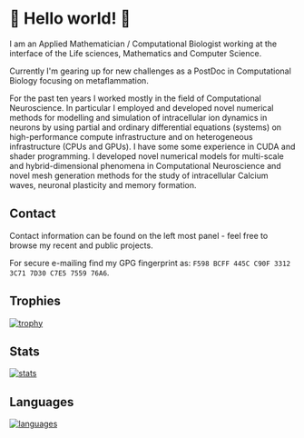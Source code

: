 # 👋 Hello world! 👋 

I am an Applied Mathematician / Computational Biologist working at the interface of the Life sciences, Mathematics and Computer Science.

Currently I'm gearing up for new challenges as a PostDoc in Computational Biology focusing on metaflammation. 

For the past ten years I worked mostly in the field of Computational Neuroscience. In particular I employed and developed novel numerical methods for modelling and simulation of intracellular ion dynamics in neurons by using partial and ordinary differential equations (systems) on high-performance compute infrastructure and on heterogeneous infrastructure (CPUs and GPUs). I have some some experience in CUDA and shader programming. I developed novel numerical models for multi-scale and hybrid-dimensional phenomena in Computational Neuroscience and novel mesh generation methods for the study of intracellular Calcium waves, neuronal plasticity and memory formation.

## Contact
Contact information can be found on the left most panel - feel free to browse my recent and public projects.

For secure e-mailing find my GPG fingerprint as:  `F598 BCFF 445C C90F 3312 3C71 7D30 C7E5 7559 76A6`.

## Trophies 

[![trophy](https://github-profile-trophy.vercel.app/?username=stephanmg&theme=onedark&row=1&column=7)](https://github.com/stephanmg?tab=repositories&q=&type=source&language=)

## Stats
[![stats](https://github-readme-stats.vercel.app/api?username=stephanmg&bg_color=30,e96443,904e95&title_color=fff&text_color=fff&show_icons=true&theme=merko)](https://github.com/stephanmg?tab=repositories&q=&type=source&language=)

## Languages
[![languages](https://github-readme-stats.vercel.app/api/top-langs/?username=stephanmg&langs_count=20&layout=compact&count_private=true&bg_color=30,e96443,904e95&title_color=fff&text_color=fff&theme=merko)](https://github.com/stephanmg?tab=repositories)
